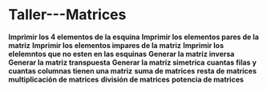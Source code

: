 # Taller---Matrices

**Imprimir los 4 elementos de la esquina**
**Imprimir los elementos pares de la matriz**
**Imprimir los elementos impares de la matriz**
**Imprimir los elelemntos que no esten en las esquinas**
**Generar la matriz inversa**
**Generar la matriz transpuesta**
**Generar la matriz simetrica**
**cuantas filas y cuantas columnas tienen una matriz**
**suma de matrices**
**resta de matrices**
**multiplicación de matrices**
**división de matrices**
**potencia de matrices**
